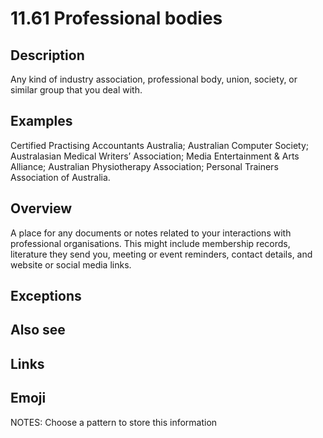# 11.61 Professional bodies

## Description

Any kind of industry association, professional body, union, society, or similar group that you deal with.

## Examples

Certified Practising Accountants Australia; Australian Computer Society; Australasian Medical Writers’ Association; Media Entertainment & Arts Alliance; Australian Physiotherapy Association; Personal Trainers Association of Australia.

## Overview

A place for any documents or notes related to your interactions with professional organisations. This might include membership records, literature they send you, meeting or event reminders, contact details, and website or social media links.

## Exceptions

## Also see


## Links

## Emoji

NOTES:
Choose a pattern to store this information
